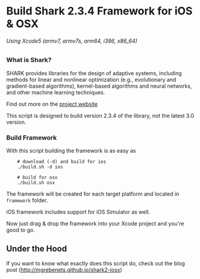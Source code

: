 Build Shark 2.3.4 Framework for iOS & OSX
===
###### Using Xcode5 (armv7, armv7s, arm64, i386, x86_64)

### What is Shark?
SHARK provides libraries for the design of adaptive systems, including methods for linear and nonlinear optimization (e.g., evolutionary and gradient-based algorithms), kernel-based algorithms and neural networks, and other machine learning techniques.

Find out more on the [project website](https://sourceforge.net/projects/shark-project/)

This script is designed to build version 2.3.4 of the library, not the latest 3.0 version.

### Build Framework
With this script building the framework is as easy as

        # download (-d) and build for ios
        ./build.sh -d ios

        # build for osx
        ./build.sh osx

The framework will be created for each target platform and located in `framework` folder.

iOS framework includes support for iOS Simulator as well.

Now just drag & drop the framework into your Xcode project and you're good to go.

## Under the Hood
If you want to know what exactly does this script do, check out the blog post (http://mgrebenets.github.io/shark2-iosx)
